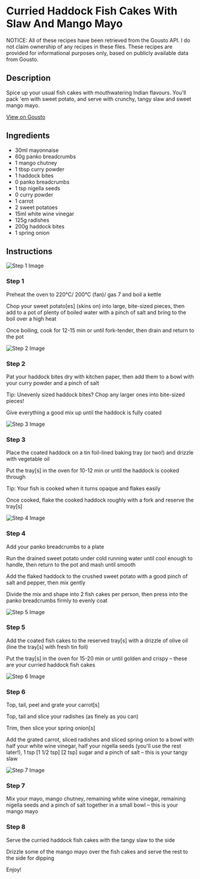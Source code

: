 # Curried Haddock Fish Cakes With Slaw And Mango Mayo

NOTICE: All of these recipes have been retrieved from the Gousto API. I do not claim ownership of any recipes in these files. These recipes are provided for informational purposes only, based on publicly available data from Gousto.

## Description

Spice up your usual fish cakes with mouthwatering Indian flavours. You'll pack 'em with sweet potato, and serve with crunchy, tangy slaw and sweet mango mayo.

[View on Gousto](https://www.gousto.co.uk/recipes/cookbook/curried-haddock-fish-cakes-with-slaw-and-mango-mayo)

## Ingredients

- 30ml mayonnaise
- 60g panko breadcrumbs
- 1 mango chutney
- 1 tbsp curry powder
- 1 haddock bites
- 0 panko breadcrumbs
- 1 tsp nigella seeds
- 0 curry powder
- 1 carrot
- 2 sweet potatoes
- 15ml white wine vinegar
- 125g radishes
- 200g haddock bites
- 1 spring onion

## Instructions

![Step 1 Image](https://production-media.gousto.co.uk/cms/recipe-step-image/Step-1-copy-5-1657628461539-x200.jpg)

### Step 1

Preheat the oven to 220°C/ 200°C (fan)/ gas 7 and boil a kettle

Chop your sweet potato[es] (skins on) into large, bite-sized pieces, then add to a pot of plenty of boiled water with a pinch of salt and bring to the boil over a high heat

Once boiling, cook for 12-15 min or until fork-tender, then drain and return to the pot

![Step 2 Image](https://production-media.gousto.co.uk/cms/recipe-step-image/Step-2-copy-5-1657628472405-x200.jpg)

### Step 2

Pat your haddock bites dry with kitchen paper, then add them to a bowl with your curry powder and a pinch of salt

Tip: Unevenly sized haddock bites? Chop any larger ones into bite-sized pieces!

Give everything a good mix up until the haddock is fully coated

![Step 3 Image](https://production-media.gousto.co.uk/cms/recipe-step-image/Step-3-copy-4-1657628483701-x200.jpg)

### Step 3

Place the coated haddock on a tin foil-lined baking tray (or two!) and drizzle with vegetable oil

Put the tray[s] in the oven for 10-12 min or until the haddock is cooked through

Tip: Your fish is cooked when it turns opaque and flakes easily

Once cooked, flake the cooked haddock roughly with a fork and reserve the tray[s]

![Step 4 Image](https://production-media.gousto.co.uk/cms/recipe-step-image/Step-4-copy-5-1657628508907-x200.jpg)

### Step 4

Add your panko breadcrumbs to a plate

Run the drained sweet potato under cold running water until cool enough to handle, then return to the pot and mash until smooth

Add the flaked haddock to the crushed sweet potato with a good pinch of salt and pepper, then mix gently

Divide the mix and shape into 2 fish cakes per person, then press into the panko breadcrumbs firmly to evenly coat

![Step 5 Image](https://production-media.gousto.co.uk/cms/recipe-step-image/Step-5-copy-5-1657628522333-x200.jpg)

### Step 5

Add the coated fish cakes to the reserved tray[s] with a drizzle of olive oil (line the tray[s] with fresh tin foil)

Put the tray[s] in the oven for 15-20 min or until golden and crispy – these are your curried haddock fish cakes

![Step 6 Image](https://production-media.gousto.co.uk/cms/recipe-step-image/Step-6-copy-5-1657628529192-x200.jpg)

### Step 6

Top, tail, peel and grate your carrot[s]

Top, tail and slice your radishes (as finely as you can)

Trim, then slice your spring onion[s]

Add the grated carrot, sliced radishes and sliced spring onion to a bowl with half your white wine vinegar, half your nigella seeds (you'll use the rest later!), 1 tsp <span class="text-purple">[1 1/2 tsp]</span> <span class="text-danger">[2 tsp] </span>sugar and a pinch of salt – this is your tangy slaw

![Step 7 Image](https://production-media.gousto.co.uk/cms/recipe-step-image/Step-7-copy-5-1657628539012-x200.jpg)

### Step 7

Mix your mayo, mango chutney, remaining white wine vinegar, remaining nigella seeds and a pinch of salt together in a small bowl – this is your mango mayo

### Step 8

Serve the curried haddock fish cakes with the tangy slaw to the side

Drizzle some of the mango mayo over the fish cakes and serve the rest to the side for dipping

Enjoy!

